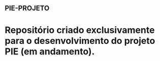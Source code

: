 ## PIE-PROJETO
# Repositório criado exclusivamente para o desenvolvimento do projeto PIE (em andamento).
